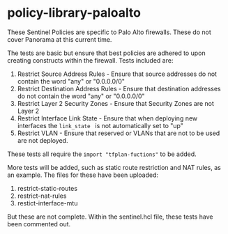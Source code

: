 # policy-library-paloalto

These Sentinel Policies are specific to Palo Alto firewalls. These do not cover Panorama at this current time.

The tests are basic but ensure that best policies are adhered to upon creating constructs within the firewall. Tests included are:

1. Restrict Source Address Rules - Ensure that source addresses do not contain the word "any" or "0.0.0.0/0"
2. Restrict Destination Address Rules - Ensure that destination addresses do not contain the word "any" or "0.0.0.0/0"
3. Restrict Layer 2 Security Zones - Ensure that Security Zones are not Layer 2
4. Restrict Interface Link State - Ensure that when deploying new interfaces the `link_state ` is not automatically set to "up"
5. Restrict VLAN - Ensure that reserved or VLANs that are not to be used are not deployed.

These tests all require the `import "tfplan-fuctions"` to be added.

More tests will be added, such as static route restriction and NAT rules, as an example. The files for these have been uploaded:

1. restrict-static-routes
2. restrict-nat-rules
3. restict-interface-mtu

But these are not complete. Within the sentinel.hcl file, these tests have been commented out.
